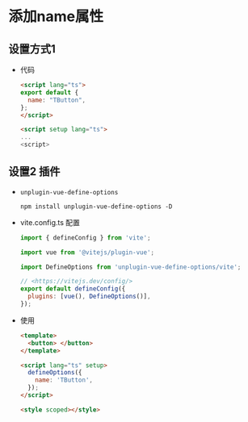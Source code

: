 # 添加name属性

## 设置方式1

+ 代码

  ```html
  <script lang="ts">
  export default {
    name: "TButton",
  };
  </script>

  <script setup lang="ts">
  ...
  <script>
  ```

## 设置2 插件

+ `unplugin-vue-define-options`

  ```shell
  npm install unplugin-vue-define-options -D
  ```

+ vite.config.ts 配置

  ```js
  import { defineConfig } from 'vite';

  import vue from '@vitejs/plugin-vue';

  import DefineOptions from 'unplugin-vue-define-options/vite';

  // <https://vitejs.dev/config/>
  export default defineConfig({
    plugins: [vue(), DefineOptions()],
  });
  ```

+ 使用

  ```html
  <template>
    <button> </button>
  </template>

  <script lang="ts" setup>
    defineOptions({
      name: 'TButton',
    });
  </script>

  <style scoped></style>
  ```
